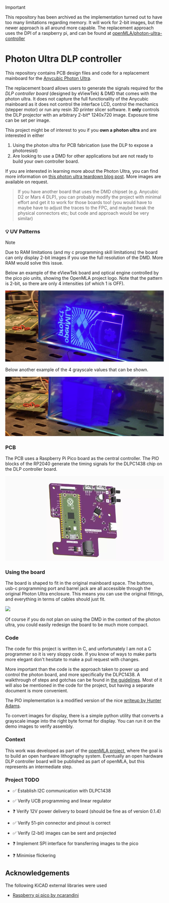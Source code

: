 
> [!IMPORTANT]
> This repository has been archived as the implementation turned out to have too many limitations regarding memory. It will work for 2-bit images, but the newer approach is all around more capable. The replacement approach uses the DPI of a raspberry pi, and can be found at [openMLA/photon-ultra-controller](https://github.com/openMLA/photon-ultra-controller)

# Photon Ultra DLP controller

This repository contains PCB design files and code for a replacement mainboard for the [Anycubic Photon Ultra](https://www.anycubic.com/pages/anycubic-photon-ultra). 

The replacement board allows users to generate the signals required for the *DLP controller board* (designed by eViewTek) & DMD that comes with the photon ultra. It does not capture the full functionality of the Anycubic mainboard as it does not control the interface LCD, control the mechanics (stepper motor) or run any resin 3D printer slicer software. It **only** controls the DLP projector with an arbitrary 2-bit* 1240x720 image. Exposure time can be set per image.

This project might be of interest to you if you **own a photon ultra** and are interested in either

1. Using the photon ultra for PCB fabrication (use the DLP to expose a photoresist)
2. Are looking to use a DMD for other applications but are not ready to build your own controller board.

If you are interested in learning more about the Photon Ultra, you can find more information on [this photon ultra teardown blog post](https://nemoandrea.github.io/blog/Anycubic_DLP_teardown/). More images are available on request.

> If you have another board that uses the DMD chipset (e.g. Anycubic D2 or Mars 4 DLP), you can probably modify the project with minimal effort and get it to work for those boards too! (you would have to maybe have to adjust the traces to the FPC, and maybe tweak the physical connectors etc; but code and approach would be very similar)

### 💡 UV Patterns

> [!NOTE]  
> Due to RAM limitations (and my c programming skill limitations) the board can only display 2-bit images if you use the full resolution of the DMD. More RAM would solve this issue.


Below an example of the eViewTek board and optical engine controlled by the pico pio units, showing the OpenMLA project logo. Note that the pattern is 2-bit, so there are only 4 intensities (of which 1 is OFF).

![image of projected UV light showing the logo of the openMLA project. The pattern is 2-bit.](media/2-bit-uv-pattern.jpg)

Below another example of the 4 grayscale values that can be shown.

![](media/2-bit-uv-pattern_gradient.jpg)

### PCB

The PCB uses a Raspberry Pi Pico board as the central controller. The PIO blocks of the RP2040 generate the timing signals for the DLPC1438 chip on the DLP controller board.

![](media/board_spinaround.webp)

### Using the board

The board is shaped to fit in the original mainboard space. The buttons, usb-c programming port and barrel jack are all accessible through the original Photon Ultra enclosure. This means you can use the original fittings, and everything in terms of cables should just fit.

![](media/board_in_photon_ultra_enclosure.PNG)

Of course if you do not plan on using the DMD in the context of the photon ultra, you could easily redesign the board to be much more compact.

### Code

The code for this project is written in C, and unfortunately I am not a C programmer so it is very sloppy code. If you know of ways to make parts more elegant don't hesitate to make a pull request with changes.

More important than the code is the approach taken to power up and control the photon board, and more specifically the DLPC1438. A walkthrough of steps and gotchas can be found in [the guidelines](Guidelines.md). Most of it will also be mentioned in the code for the project, but having a separate document is more convenient.

The PIO implementation is a modified version of the nice [writeup by Hunter Adams](https://vanhunteradams.com/Pico/VGA/VGA.html#Code-organization).

To convert images for display, there is a simple python utility that converts a grayscale image into the right byte format for display. You can run it on the demo images to verify assembly.

### Context

This work was developed as part of the [openMLA project](https://github.com/openMLA), where the goal is to build an open hardware lithography system. Eventually an open hardware DLP controller board will be published as part of openMLA, but this represents an intermediate step. 

### Project TODO

* ✅ Establish I2C communication with DLPC1438 

* ✅ Verify UCB programming and linear regulator

* ❓ Verify 12V power delivery to board (should be fine as of version 0.1.4)

* ✅ Verify 51-pin connector and pinout is correct

* ✅ Verify (2-bit) images can be sent and projected

* ❓ Implement SPI interface for transferring images to the pico

* ❓ Minimise flickering

  

## Acknowledgements

The following KiCAD external libraries were used

* [Raspberry pi pico by ncarandini](https://github.com/ncarandini/KiCad-RP-Pico)
